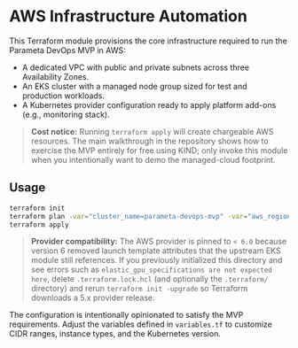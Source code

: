 # AWS Infrastructure Automation

This Terraform module provisions the core infrastructure required to run the Parameta DevOps MVP in AWS:

- A dedicated VPC with public and private subnets across three Availability Zones.
- An EKS cluster with a managed node group sized for test and production workloads.
- A Kubernetes provider configuration ready to apply platform add-ons (e.g., monitoring stack).

> **Cost notice:** Running `terraform apply` will create chargeable AWS resources. The main walkthrough in the repository shows how to exercise the MVP entirely for free using KIND; only invoke this module when you intentionally want to demo the managed-cloud footprint.

## Usage

```bash
terraform init
terraform plan -var="cluster_name=parameta-devops-mvp" -var="aws_region=us-east-1"
terraform apply
```

> **Provider compatibility:** The AWS provider is pinned to `< 6.0` because version 6 removed launch template attributes that the upstream EKS module still references. If you previously initialized this directory and see errors such as `elastic_gpu_specifications are not expected here`, delete `.terraform.lock.hcl` (and optionally the `.terraform/` directory) and rerun `terraform init -upgrade` so Terraform downloads a 5.x provider release.

The configuration is intentionally opinionated to satisfy the MVP requirements. Adjust the variables defined in `variables.tf` to customize CIDR ranges, instance types, and the Kubernetes version.
